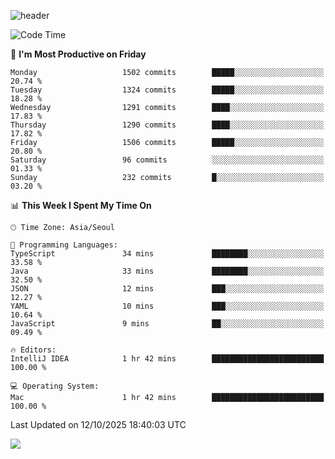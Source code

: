 ![header](https://capsule-render.vercel.app/api?type=Egg&color=timeAuto&height=300&section=header&text=PoPo&fontSize=90&animation=fadeIn)

  <!--START_SECTION:waka-->
![Code Time](http://img.shields.io/badge/Code%20Time-3%2C019%20hrs%205%20mins-blue)

📅 **I'm Most Productive on Friday** 

```text
Monday                   1502 commits        █████░░░░░░░░░░░░░░░░░░░░   20.74 % 
Tuesday                  1324 commits        █████░░░░░░░░░░░░░░░░░░░░   18.28 % 
Wednesday                1291 commits        ████░░░░░░░░░░░░░░░░░░░░░   17.83 % 
Thursday                 1290 commits        ████░░░░░░░░░░░░░░░░░░░░░   17.82 % 
Friday                   1506 commits        █████░░░░░░░░░░░░░░░░░░░░   20.80 % 
Saturday                 96 commits          ░░░░░░░░░░░░░░░░░░░░░░░░░   01.33 % 
Sunday                   232 commits         █░░░░░░░░░░░░░░░░░░░░░░░░   03.20 % 
```


📊 **This Week I Spent My Time On** 

```text
🕑︎ Time Zone: Asia/Seoul

💬 Programming Languages: 
TypeScript               34 mins             ████████░░░░░░░░░░░░░░░░░   33.58 % 
Java                     33 mins             ████████░░░░░░░░░░░░░░░░░   32.50 % 
JSON                     12 mins             ███░░░░░░░░░░░░░░░░░░░░░░   12.27 % 
YAML                     10 mins             ███░░░░░░░░░░░░░░░░░░░░░░   10.64 % 
JavaScript               9 mins              ██░░░░░░░░░░░░░░░░░░░░░░░   09.49 % 

🔥 Editors: 
IntelliJ IDEA            1 hr 42 mins        █████████████████████████   100.00 % 

💻 Operating System: 
Mac                      1 hr 42 mins        █████████████████████████   100.00 % 
```


 Last Updated on 12/10/2025 18:40:03 UTC
<!--END_SECTION:waka-->



<img src="https://capsule-render.vercel.app/api?type=Egg&color=timeAuto&height=300&section=footer&text=PoPo&fontSize=90&animation=fadeIn&reversal=true" />
